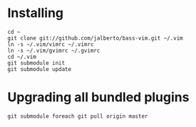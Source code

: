 # Installing

    cd ~
    git clone git://github.com/jalberto/bass-vim.git ~/.vim
    ln -s ~/.vim/vimrc ~/.vimrc
    ln -s ~/.vim/gvimrc ~/.gvimrc
    cd ~/.vim
    git submodule init
    git submodule update

# Upgrading all bundled plugins

    git submodule foreach git pull origin master
